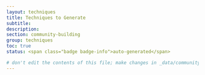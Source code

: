```yaml
---
layout: techniques
title: Techniques to Generate
subtitle:
description:
section: community-building
group: techniques
toc: true
status: <span class="badge badge-info">auto-generated</span>

# don't edit the contents of this file; make changes in _data/community-building-techniques.yml
---
```

